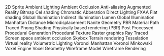 2D Sprite
Ambient Lighting
Ambient Occlusion
Anti-aliasing
Augmented Reality
Bitmap
Cel shading
Chromatic Abberation
Direct Lighting
FXAA
Flat shading
Global Illumination
Indirect Illumination
Lumen Global Illumination
Manhattan Distance
Microdisplacement
Nanite Geometry
PBR Material
Path Traced
Phong Shading
Physically based rendering (PBR)
Post Processed
Procedural Generation
Procedural Texture
Raster graphics
Ray Traced
Screen space ambient occlusion
Skybox
Terrain rendering
Tesselation
Virtual reality
Volumetric Lighting
Voronoi Manhattan
Voronoi Minkowski
Voxel Engine
Voxel Geometry
Wireframe Model
Wireframe Rendering